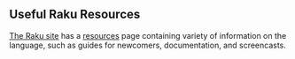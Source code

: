 ## Useful Raku Resources

[The Raku site](https://raku.org/) has a [resources](https://raku.org/resources/) page containing variety of information on the language, such as guides for newcomers, documentation, and screencasts.
